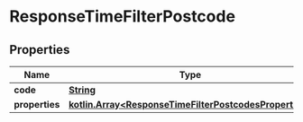 
# ResponseTimeFilterPostcode

## Properties
Name | Type | Description | Notes
------------ | ------------- | ------------- | -------------
**code** | [**String**](String.md) |  | 
**properties** | [**kotlin.Array&lt;ResponseTimeFilterPostcodesProperties&gt;**](ResponseTimeFilterPostcodesProperties.md) |  | 



